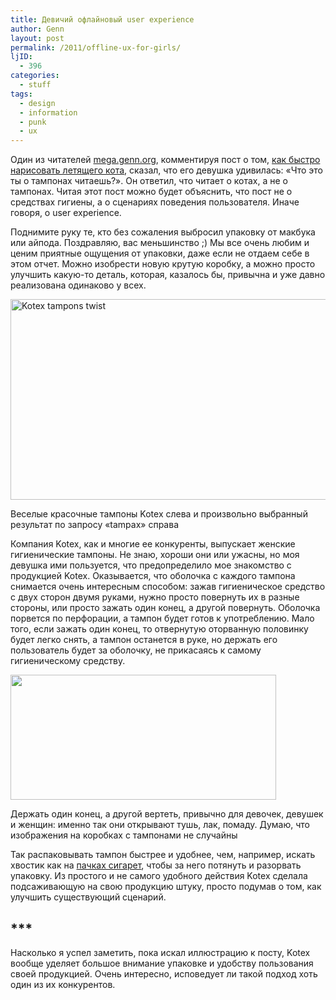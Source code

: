 ```yaml
---
title: Девичий офлайновый user experience
author: Genn
layout: post
permalink: /2011/offline-ux-for-girls/
ljID:
  - 396
categories:
  - stuff
tags:
  - design
  - information
  - punk
  - ux
---
```

Один из читателей [mega.genn.org][1], комментируя пост о том, [как быстро нарисовать летящего кота][2], сказал, что его девушка удивилась: «Что это ты о тампонах читаешь?». Он ответил, что читает о котах, а не о тампонах. Читая этот пост можно будет объяснить, что пост не о средствах гигиены, а о сценариях поведения пользователя. Иначе говоря, о user experience.

Поднимите руку те, кто без сожаления выбросил упаковку от макбука или айпода. Поздравляю, вас меньшинство ;) Мы все очень любим и ценим приятные ощущения от упаковки, даже если не отдаем себе в этом отчет. Можно изобрести новую крутую коробку, а можно просто улучшить какую-то деталь, которая, казалось бы, привычна и уже давно реализована одинаково у всех.<!--more-->

<img src="http://mega.genn.org/=^_^=/uploads/2011/05/main.jpg" alt="Kotex tampons twist" width="574" height="321" />

<p class="imgdesc">
  Веселые красочные тампоны Kotex слева и произвольно выбранный результат по запросу «tampax» справа
</p>

Компания Kotex, как и многие ее конкуренты, выпускает женские гигиенические тампоны. Не знаю, хороши они или ужасны, но моя девушка ими пользуется, что предопределило мое знакомство с продукцией Kotex. Оказывается, что оболочка с каждого тампона снимается очень интересным способом: зажав гигиеническое средство с двух сторон двумя руками, нужно просто повернуть их в разные стороны, или просто зажать один конец, а другой повернуть. Оболочка порвется по перфорации, а тампон будет готов к употреблению. Мало того, если зажать один конец, то отвернутую оторванную половинку будет легко снять, а тампон останется в руке, но держать его пользователь будет за оболочку, не прикасаясь к самому гигиеническому средству.

<img src="http://mega.genn.org/=^_^=/uploads/2011/05/boxes.jpg" alt="" title="kotex boxes" width="425" height="200" class="alignright size-full wp-image-2621" />

<p class="imgdesc">
  Держать один конец, а другой вертеть, привычно для девочек, девушек и женщин: именно так они открывают тушь, лак, помаду. Думаю, что изображения на коробках с тампонами не случайны
</p>

Так распаковывать тампон быстрее и удобнее, чем, например, искать хвостик как на [пачках сигарет][3], чтобы за него потянуть и разорвать упаковку. Из простого и не самого удобного действия Kotex сделала подсаживающую на свою продукцию штуку, просто подумав о том, как улучшить существующий сценарий.

## \***

Насколько я успел заметить, пока искал иллюстрацию к посту, Kotex вообще уделяет большое внимание упаковке и удобству пользования своей продукцией. Очень интересно, исповедует ли такой подход хоть один из их конкурентов.

 [1]: http://mega.genn.org/
 [2]: http://mega.genn.org/ru/2009/how-to-draw-a-flying-kawaii-cat/
 [3]: http://mega.genn.org/ru/2008/lucky-site/